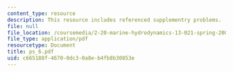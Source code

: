 ```yaml
---
content_type: resource
description: This resource includes referenced supplementry problems.
file: null
file_location: /coursemedia/2-20-marine-hydrodynamics-13-021-spring-2005/c665188f46700dc30a8eb4fb8b30853e_ps_6.pdf
file_type: application/pdf
resourcetype: Document
title: ps_6.pdf
uid: c665188f-4670-0dc3-0a8e-b4fb8b30853e
---
```

